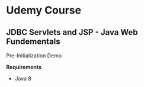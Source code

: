 # Udemy Course

## JDBC Servlets and JSP - Java Web Fundementals

Pre-Initialization Demo

**Requirements**
* Java 8
